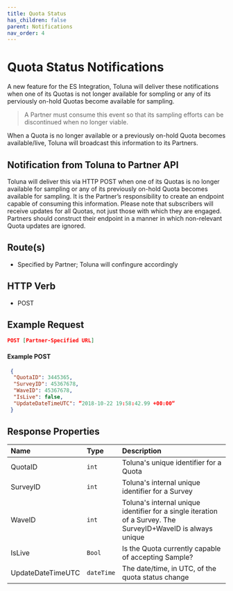 ```yaml
---
title: Quota Status
has_children: false
parent: Notifications
nav_order: 4
---
```


# Quota Status Notifications

A new feature for the ES Integration, Toluna will deliver these notifications when one of its Quotas is not longer available for sompling or any of its perviously on-hold Quotas become available for sampling. 
>A Partner must consume this event so that its sampling efforts can be discontinued when no longer viable.


When a Quota is no longer available or a previously on-hold Quota becomes available/live, Toluna will broadcast this information to its Partners.

## Notification from Toluna to Partner API

Toluna will deliver this via HTTP POST when one of its Quotas is no longer available for sampling or any of its previously on-hold Quota becomes available for sampling. It is the Partner’s responsibility to create an endpoint capable of consuming this information. Please note that subscribers will receive updates for all Quotas, not just those with which they are engaged. Partners should construct their endpoint in a manner in which non-relevant Quota updates are ignored.

## Route(s)

- Specified by Partner; Toluna will confingure accordingly
 
## HTTP Verb

- POST
 
## Example Request
```json
POST [Partner-Specified URL]
```

#### Example POST
```json
 {
  "QuotaID": 3445365,
  "SurveyID": 45367678,
  "WaveID": 45367678,
  "IsLive": false,
  "UpdateDateTimeUTC": “2018-10-22 19:58:42.99 +00:00“
 }
```

## Response Properties

| Name | Type | Description |
| :--- | :--- | :--- |
| QuotaID | ```int``` | Toluna's unique identifier for a Quota |
| SurveyID | ```int``` | Toluna's internal unique identifier for a Survey |
| WaveID | ```int``` | Toluna's internal unique identifier for a single iteration of a Survey. The SurveyID+WaveID is always unique |
| IsLive | ```Bool``` | Is the Quota currently capable of accepting Sample? |
| UpdateDateTimeUTC | ```dateTime``` | The date/time, in UTC, of the quota status change |